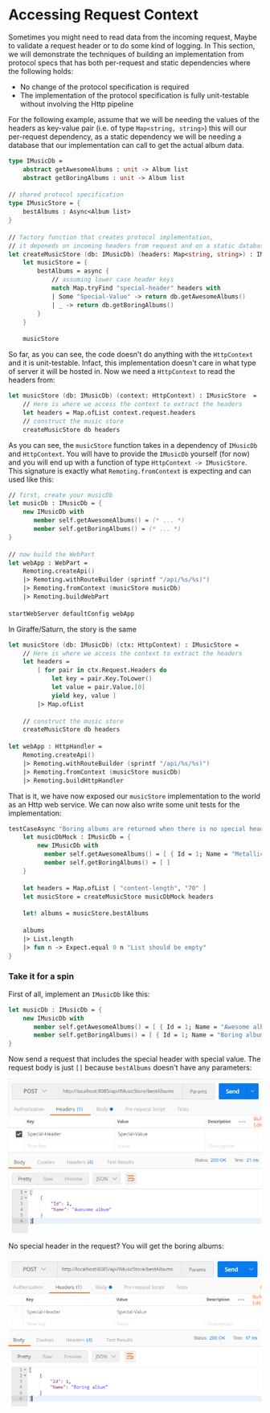 # Accessing Request Context

Sometimes you might need to read data from the incoming request, Maybe to validate a request header or to do some kind of logging. In This section, we will demonstrate the techniques of building an implementation from protocol specs that has both per-request and static dependencies where the following holds:
 
 - No change of the protocol specification is required
 - The implementation of the protocol specification is fully unit-testable without involving the Http pipeline 

For the following example, assume that we will be needing the values of the headers as key-value pair (i.e. of type `Map<string, string>`) this will our per-request dependency, as a static dependency we will be needing a database that our implementation can call to get the actual album data.

```fs
type IMusicDb = 
    abstract getAwesomeAlbums : unit -> Album list 
    abstract getBoringAlbums : unit -> Album list 

// shared protocol specification
type IMusicStore = {
    bestAlbums : Async<Album list>
}

// factory function that creates protocol implementation, 
// it depeneds on incoming headers from request and on a static database implementation 
let createMusicStore (db: IMusicDb) (headers: Map<string, string>) : IMusicStore = 
    let musicStore = {
        bestAlbums = async {
            // assuming lower case header keys
            match Map.tryFind "special-header" headers with 
            | Some "Special-Value" -> return db.getAwesomeAlbums()
            | _ -> return db.getBoringAlbums()
        }
    }

    musicStore
```
So far, as you can see, the code doesn't do anything with the `HttpContext` and it is unit-testable. Infact, this implementation doesn't care in what type of server it will be hosted in. Now we need a `HttpContext` to read the headers from:

```fs
let musicStore (db: IMusicDb) (context: HttpContext) : IMusicStore  = 
    // Here is where we access the context to extract the headers
    let headers = Map.ofList context.request.headers
    // construct the music store 
    createMusicStore db headers 
```
As you can see, the `musicStore` function takes in a dependency of `IMusicDb` and `HttpContext`. You will have to provide the `IMusicDb` yourself (for now) and you will end up with a function of type `HttpContext -> IMusicStore`. This signature is exactly what `Remoting.fromContext` is expecting and can used like this:
```fs
// first, create your musicDb
let musicDb : IMusicDb = { 
    new IMusicDb with 
       member self.getAwesomeAlbums() = (* ... *) 
       member self.getBoringAlbums() = (* ... *) 
}

// now build the WebPart
let webApp : WebPart = 
    Remoting.createApi()
    |> Remoting.withRouteBuilder (sprintf "/api/%s/%s)")
    |> Remoting.fromContext (musicStore musicDb) 
    |> Remoting.buildWebPart

startWebServer defaultConfig webApp 
```
In Giraffe/Saturn, the story is the same
```fs
let musicStore (db: IMusicDb) (ctx: HttpContext) : IMusicStore =  
    // Here is where we access the context to extract the headers
    let headers = 
        [ for pair in ctx.Request.Headers do 
            let key = pair.Key.ToLower() 
            let value = pair.Value.[0] 
            yield key, value ]
        |> Map.ofList 
    
    // construct the music store 
    createMusicStore db headers 

let webApp : HttpHandler = 
    Remoting.createApi()
    |> Remoting.withRouteBuilder (sprintf "/api/%s/%s)")
    |> Remoting.fromContext (musicStore musicDb) 
    |> Remoting.buildHttpHandler 
``` 
That is it, we have now exposed our `musicStore` implementation to the world as an Http web service. 
We can now also write some unit tests for the implementation:
```fs
testCaseAsync "Boring albums are returned when there is no special header" <| async {
    let musicDbMock : IMusicDb = {
        new IMusicDb with 
          member self.getAwesomeAlbums() = [ { Id = 1; Name = "Metallica" } ]
          member self.getBoringAlbums() = [ ] 
    }  

    let headers = Map.ofList [ "content-length", "70" ]
    let musicStore = createMusicStore musicDbMock headers
    
    let! albums = musicStore.bestAlbums
    
    albums
    |> List.length 
    |> fun n -> Expect.equal 0 n "List should be empty" 
}
```
### Take it for a spin
First of all, implement an `IMusicDb` like this:
```fs
let musicDb : IMusicDb = { 
    new IMusicDb with 
       member self.getAwesomeAlbums() = [ { Id = 1; Name = "Awesome album" } ]
       member self.getBoringAlbums() = [ { Id = 1; Name = "Boring album" } ] 
}
```
Now send a request that includes the special header with special value. The request body is just `[]` because `bestAlbums` doesn't have any parameters:

![img](imgs/with-special-header.png)

No special header in the request? You will get the boring albums:

![img](imgs/without-special-header.png)
